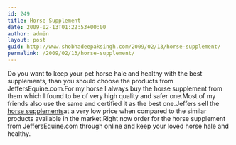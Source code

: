 ```yaml
---
id: 249
title: Horse Supplement
date: 2009-02-13T01:22:53+00:00
author: admin
layout: post
guid: http://www.shobhadeepaksingh.com/2009/02/13/horse-supplement/
permalink: /2009/02/13/horse-supplement/
---
```

Do you want to keep your pet horse hale and healthy with the best supplements, than you should choose the products from JeffersEquine.com.For my horse I always buy the horse supplement from them which I found to be of very high quality and safer one.Most of my friends also use the same and certified it as the best one.Jeffers sell the [horse supplements](http://www.jeffersequine.com/)at a very low price when compared to the similar products available in the market.Right now order for the horse supplement from JeffersEquine.com through online and keep your loved horse hale and healthy.